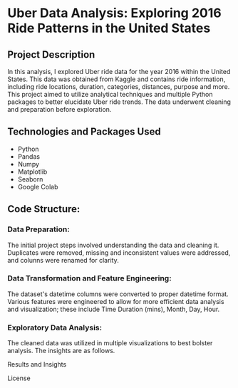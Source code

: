 # **Uber Data Analysis: Exploring 2016 Ride Patterns in the United States**

## **Project Description**
In this analysis, I explored Uber ride data for the year 2016 within the United States. This data was obtained from Kaggle and contains ride information, including ride locations, duration, categories, distances, purpose and more. This project aimed to utilize analytical techniques and multiple Python packages to better elucidate Uber ride trends. The data underwent cleaning and preparation before exploration.


## **Technologies and Packages Used**
+ Python
+ Pandas
+ Numpy
+ Matplotlib
+ Seaborn
+ Google Colab

## **Code Structure:**
### **Data Preparation:** 
The initial project steps involved understanding the data and cleaning it. Duplicates were removed, missing and inconsistent values were addressed, and colunns were renamed for clarity.
### **Data Transformation and Feature Engineering:** 
The dataset's datetime columns were converted to proper datetime format. Various features were engineered to allow for more efficient data analysis and visualization; these include Time Duration (mins), Month, Day, Hour.
### **Exploratory Data Analysis:** 
The cleaned data was utilized in multiple visualizations to best bolster analysis. The insights are as follows.

Results and Insights

License
